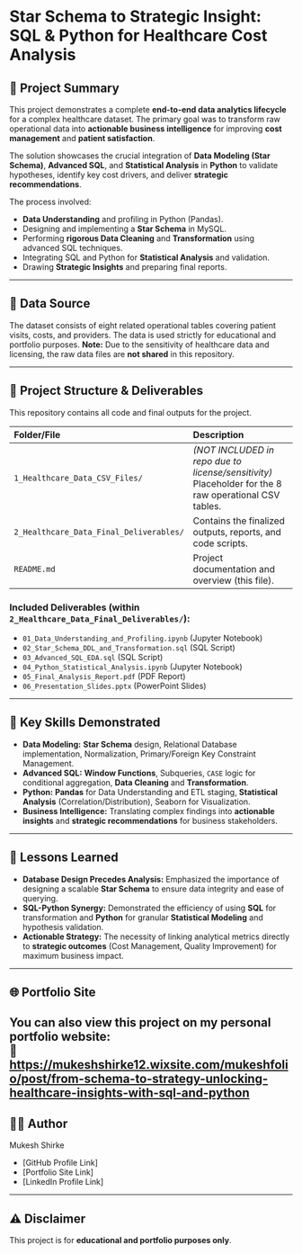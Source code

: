 # Star Schema to Strategic Insight: SQL & Python for Healthcare Cost Analysis

## 📄 Project Summary

This project demonstrates a complete **end-to-end data analytics lifecycle** for a complex healthcare dataset. The primary goal was to transform raw operational data into **actionable business intelligence** for improving **cost management** and **patient satisfaction**.

The solution showcases the crucial integration of **Data Modeling (Star Schema)**, **Advanced SQL**, and **Statistical Analysis** in **Python** to validate hypotheses, identify key cost drivers, and deliver **strategic recommendations**.

The process involved:
* **Data Understanding** and profiling in Python (Pandas).
* Designing and implementing a **Star Schema** in MySQL.
* Performing **rigorous Data Cleaning** and **Transformation** using advanced SQL techniques.
* Integrating SQL and Python for **Statistical Analysis** and validation.
* Drawing **Strategic Insights** and preparing final reports.

---

## 📂 Data Source

The dataset consists of eight related operational tables covering patient visits, costs, and providers. The data is used strictly for educational and portfolio purposes. **Note:** Due to the sensitivity of healthcare data and licensing, the raw data files are **not shared** in this repository.

---

## 📁 Project Structure & Deliverables

This repository contains all code and final outputs for the project.

| Folder/File | Description |
| :--- | :--- |
| `1_Healthcare_Data_CSV_Files/` | *(NOT INCLUDED in repo due to license/sensitivity)* Placeholder for the 8 raw operational CSV tables. |
| `2_Healthcare_Data_Final_Deliverables/` | Contains the finalized outputs, reports, and code scripts. |
| `README.md` | Project documentation and overview (this file). |

### Included Deliverables (within `2_Healthcare_Data_Final_Deliverables/`):

* `01_Data_Understanding_and_Profiling.ipynb` (Jupyter Notebook)
* `02_Star_Schema_DDL_and_Transformation.sql` (SQL Script)
* `03_Advanced_SQL_EDA.sql` (SQL Script)
* `04_Python_Statistical_Analysis.ipynb` (Jupyter Notebook)
* `05_Final_Analysis_Report.pdf` (PDF Report)
* `06_Presentation_Slides.pptx` (PowerPoint Slides)

---

## 🚀 Key Skills Demonstrated

* **Data Modeling:** **Star Schema** design, Relational Database implementation, Normalization, Primary/Foreign Key Constraint Management.
* **Advanced SQL:** **Window Functions**, Subqueries, `CASE` logic for conditional aggregation, **Data Cleaning** and **Transformation**.
* **Python:** **Pandas** for Data Understanding and ETL staging, **Statistical Analysis** (Correlation/Distribution), Seaborn for Visualization.
* **Business Intelligence:** Translating complex findings into **actionable insights** and **strategic recommendations** for business stakeholders.

---

## 🧠 Lessons Learned

* **Database Design Precedes Analysis:** Emphasized the importance of designing a scalable **Star Schema** to ensure data integrity and ease of querying.
* **SQL-Python Synergy:** Demonstrated the efficiency of using **SQL** for transformation and **Python** for granular **Statistical Modeling** and hypothesis validation.
* **Actionable Strategy:** The necessity of linking analytical metrics directly to **strategic outcomes** (Cost Management, Quality Improvement) for maximum business impact.

---
## 🌐 Portfolio Site

You can also view this project on my personal portfolio website:  
🔗 https://mukeshshirke12.wixsite.com/mukeshfolio/post/from-schema-to-strategy-unlocking-healthcare-insights-with-sql-and-python
---

## 👨‍💻 Author
Mukesh Shirke
* [GitHub Profile Link]
* [Portfolio Site Link]
* [LinkedIn Profile Link]

---

## ⚠️ Disclaimer

This project is for **educational and portfolio purposes only**.

